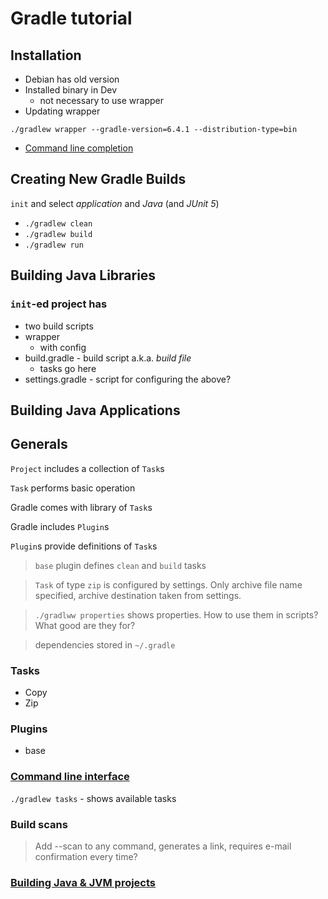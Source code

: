 # Gradle tutorial

## Installation
* Debian has old version
* Installed binary in Dev
    * not necessary to use wrapper
* Updating wrapper 

`./gradlew wrapper --gradle-version=6.4.1 --distribution-type=bin`

* [Command line completion](https://github.com/gradle/gradle-completion)

## Creating New Gradle Builds

`init` and select _application_ and _Java_ (and _JUnit 5_)

* `./gradlew clean`
* `./gradlew build`
* `./gradlew run`

## Building Java Libraries


### `init`-ed project has
* two build scripts
* wrapper
    * with config
* build.gradle - build script a.k.a. _build file_
    * tasks go here
* settings.gradle - script for configuring the above?

## Building Java Applications

## Generals

`Project` includes a collection of `Task`s

`Task` performs basic operation 

Gradle comes with library of `Task`s

Gradle includes `Plugin`s

`Plugin`s provide definitions of `Task`s

> `base` plugin defines `clean` and `build` tasks

> `Task` of type `zip` is configured by settings. Only archive file name specified, archive destination  taken from settings.

> `./gradlww properties` shows properties. How to use them in scripts? What good are they for?

> dependencies stored in `~/.gradle`

### Tasks

* Copy
* Zip

### Plugins

* base

### [Command line interface](https://docs.gradle.org/4.10.3/userguide/command_line_interface.html)

`./gradlew tasks` - shows available tasks

### Build scans

> Add --scan to any command, generates a link, requires e-mail confirmation every time?

### [Building Java & JVM projects](https://docs.gradle.org/current/userguide/building_java_projects.html)

